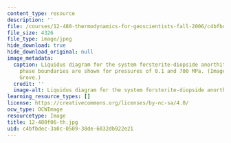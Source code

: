 ```yaml
---
content_type: resource
description: ''
file: /courses/12-480-thermodynamics-for-geoscientists-fall-2006/c4bfbdec3a0c050938de6032db922e21_12-480f06-th.jpg
file_size: 4326
file_type: image/jpeg
hide_download: true
hide_download_original: null
image_metadata:
  caption: Liquidus diagram for the system forsterite-diopside anorthite. Primary
    phase boundaries are shown for pressures of 0.1 and 700 MPa. (Image by Prof. Timothy
    Grove.)
  credit: ''
  image-alt: Liquidus diagram for the system forsterite-diopside anorthite.
learning_resource_types: []
license: https://creativecommons.org/licenses/by-nc-sa/4.0/
ocw_type: OCWImage
resourcetype: Image
title: 12-480f06-th.jpg
uid: c4bfbdec-3a0c-0509-38de-6032db922e21
---
```


